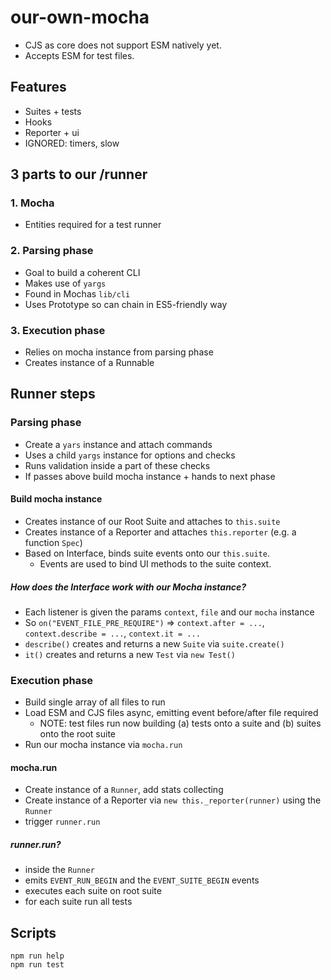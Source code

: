 # our-own-mocha

- CJS as core does not support ESM natively yet.
- Accepts ESM for test files.

## Features

- Suites + tests
- Hooks
- Reporter + ui
- IGNORED: timers, slow

## 3 parts to our /runner

### 1. Mocha

- Entities required for a test runner 

### 2. Parsing phase

- Goal to build a coherent CLI
- Makes use of `yargs`
- Found in Mochas `lib/cli`
- Uses Prototype so can chain in ES5-friendly way

### 3. Execution phase

- Relies on mocha instance from parsing phase
- Creates instance of a Runnable

## Runner steps

### Parsing phase

- Create a `yars` instance and attach commands
- Uses a child `yargs` instance for options and checks
- Runs validation inside a part of these checks
- If passes above build mocha instance + hands to next phase

#### Build mocha instance

- Creates instance of our Root Suite and attaches to `this.suite`
- Creates instance of a Reporter and attaches `this.reporter` (e.g. a function `Spec`)
- Based on Interface, binds suite events onto our `this.suite`.
  - Events are used to bind UI methods to the suite context.

##### How does the Interface work with our Mocha instance?

- Each listener is given the params `context`, `file` and our `mocha` instance
- So `on("EVENT_FILE_PRE_REQUIRE")` => `context.after = ...`, `context.describe = ...`,  `context.it = ...`
- `describe()` creates and returns a new `Suite` via `suite.create()`
- `it()` creates and returns a new `Test` via `new Test()`

### Execution phase

- Build single array of all files to run
- Load ESM and CJS files async, emitting event before/after file required
   - NOTE: test files run now building (a) tests onto a suite and (b) suites onto the root suite
- Run our mocha instance via `mocha.run`

#### mocha.run 

- Create instance of a `Runner`, add stats collecting
- Create instance of a Reporter via `new this._reporter(runner)` using the `Runner`
- trigger `runner.run`

##### runner.run?

- inside the `Runner` 
- emits `EVENT_RUN_BEGIN` and the `EVENT_SUITE_BEGIN` events 
- executes each suite on root suite
- for each suite run all tests

## Scripts

    npm run help
    npm run test
